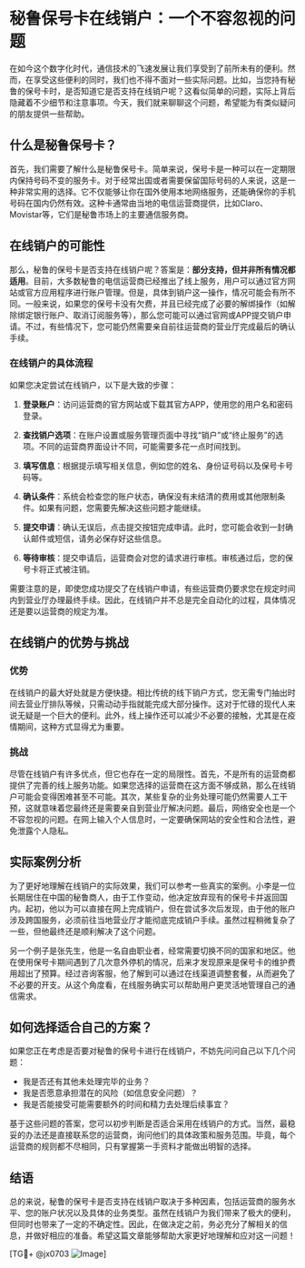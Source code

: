 # 秘鲁保号卡在线销户：一个不容忽视的问题

在如今这个数字化时代，通信技术的飞速发展让我们享受到了前所未有的便利。然而，在享受这些便利的同时，我们也不得不面对一些实际问题。比如，当您持有秘鲁的保号卡时，是否知道它是否支持在线销户呢？这看似简单的问题，实际上背后隐藏着不少细节和注意事项。今天，我们就来聊聊这个问题，希望能为有类似疑问的朋友提供一些帮助。

## 什么是秘鲁保号卡？

首先，我们需要了解什么是秘鲁保号卡。简单来说，保号卡是一种可以在一定期限内保持号码不变的服务卡。对于经常出国或者需要保留国际号码的人来说，这是一种非常实用的选择。它不仅能够让你在国外使用本地网络服务，还能确保你的手机号码在国内仍然有效。这种卡通常由当地的电信运营商提供，比如Claro、Movistar等，它们是秘鲁市场上的主要通信服务商。

## 在线销户的可能性

那么，秘鲁的保号卡是否支持在线销户呢？答案是：**部分支持，但并非所有情况都适用**。目前，大多数秘鲁的电信运营商已经推出了线上服务，用户可以通过官方网站或官方应用程序进行账户管理。但是，具体到销户这一操作，情况可能会有所不同。一般来说，如果您的保号卡没有欠费，并且已经完成了必要的解绑操作（如解除绑定银行账户、取消订阅服务等），那么您可能可以通过官网或APP提交销户申请。不过，有些情况下，您可能仍然需要亲自前往运营商的营业厅完成最后的确认手续。

### 在线销户的具体流程

如果您决定尝试在线销户，以下是大致的步骤：

1. **登录账户**：访问运营商的官方网站或下载其官方APP，使用您的用户名和密码登录。
   
2. **查找销户选项**：在账户设置或服务管理页面中寻找“销户”或“终止服务”的选项。不同的运营商界面设计不同，可能需要多花一点时间找到。

3. **填写信息**：根据提示填写相关信息，例如您的姓名、身份证号码以及保号卡号码等。

4. **确认条件**：系统会检查您的账户状态，确保没有未结清的费用或其他限制条件。如果有问题，您需要先解决这些问题才能继续。

5. **提交申请**：确认无误后，点击提交按钮完成申请。此时，您可能会收到一封确认邮件或短信，请务必保存好这些信息。

6. **等待审核**：提交申请后，运营商会对您的请求进行审核。审核通过后，您的保号卡将正式被注销。

需要注意的是，即使您成功提交了在线销户申请，有些运营商仍要求您在规定时间内到营业厅办理最终手续。因此，在线销户并不总是完全自动化的过程，具体情况还是要以运营商的规定为准。

## 在线销户的优势与挑战

### 优势

在线销户的最大好处就是方便快捷。相比传统的线下销户方式，您无需专门抽出时间去营业厅排队等候，只需动动手指就能完成大部分操作。这对于忙碌的现代人来说无疑是一个巨大的便利。此外，线上操作还可以减少不必要的接触，尤其是在疫情期间，这种方式显得尤为重要。

### 挑战

尽管在线销户有许多优点，但它也存在一定的局限性。首先，不是所有的运营商都提供了完善的线上服务功能。如果您选择的运营商在这方面不够成熟，那么在线销户可能会变得困难甚至不可能。其次，某些复杂的业务处理可能仍然需要人工干预，这就意味着您最终还是需要亲自到营业厅解决问题。最后，网络安全也是一个不容忽视的问题。在网上输入个人信息时，一定要确保网站的安全性和合法性，避免泄露个人隐私。

## 实际案例分析

为了更好地理解在线销户的实际效果，我们可以参考一些真实的案例。小李是一位长期居住在中国的秘鲁商人，由于工作变动，他决定放弃现有的保号卡并返回国内。起初，他以为可以直接在网上完成销户，但在尝试多次后发现，由于他的账户涉及跨国服务，必须前往当地营业厅才能彻底完成销户手续。虽然过程稍微复杂了一些，但他最终还是顺利解决了这个问题。

另一个例子是张先生，他是一名自由职业者，经常需要切换不同的国家和地区。他在使用保号卡期间遇到了几次意外停机的情况，后来才发现原来是保号卡的维护费用超出了预算。经过咨询客服，他了解到可以通过在线渠道调整套餐，从而避免了不必要的开支。从这个角度看，在线服务确实可以帮助用户更灵活地管理自己的通信需求。

## 如何选择适合自己的方案？

如果您正在考虑是否要对秘鲁的保号卡进行在线销户，不妨先问问自己以下几个问题：

- 我是否还有其他未处理完毕的业务？
- 我是否愿意承担潜在的风险（如信息安全问题）？
- 我是否能接受可能需要额外的时间和精力去处理后续事宜？

基于这些问题的答案，您可以初步判断是否适合采用在线销户的方式。当然，最稳妥的办法还是直接联系您的运营商，询问他们的具体政策和服务范围。毕竟，每个运营商的规则都不尽相同，只有掌握第一手资料才能做出明智的选择。

## 结语

总的来说，秘鲁的保号卡是否支持在线销户取决于多种因素，包括运营商的服务水平、您的账户状况以及具体的业务类型。虽然在线销户为我们带来了极大的便利，但同时也带来了一定的不确定性。因此，在做决定之前，务必充分了解相关的信息，并做好相应的准备。希望这篇文章能够帮助大家更好地理解和应对这一问题！

[TG💪+ @jx0703 ![Image](https://github.com/user-attachments/assets/dbca1d08-cadb-493c-b0ec-ad6f7a83f270)]